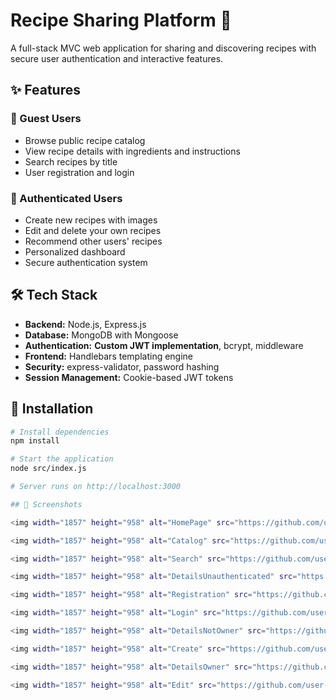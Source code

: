 # Recipe Sharing Platform 🍳

A full-stack MVC web application for sharing and discovering recipes with secure user authentication and interactive features.

## ✨ Features

### 👤 Guest Users
- Browse public recipe catalog
- View recipe details with ingredients and instructions
- Search recipes by title
- User registration and login

### 🔐 Authenticated Users
- Create new recipes with images
- Edit and delete your own recipes
- Recommend other users' recipes
- Personalized dashboard
- Secure authentication system

## 🛠️ Tech Stack

- **Backend:** Node.js, Express.js
- **Database:** MongoDB with Mongoose
-  **Authentication:** **Custom JWT implementation**, bcrypt, middleware
- **Frontend:** Handlebars templating engine
- **Security:** express-validator, password hashing
- **Session Management:** Cookie-based JWT tokens

## 🚀 Installation

```bash
# Install dependencies
npm install

# Start the application
node src/index.js

# Server runs on http://localhost:3000

## 📸 Screenshots

<img width="1857" height="958" alt="HomePage" src="https://github.com/user-attachments/assets/0092e2cb-5feb-4eb3-ae89-1f75f14ffff5" />

<img width="1857" height="958" alt="Catalog" src="https://github.com/user-attachments/assets/430d5f1e-45a8-4d84-baf0-370fc4a442ac" />

<img width="1857" height="958" alt="Search" src="https://github.com/user-attachments/assets/f5d92926-0296-4a38-b120-87e0e5272af2" />

<img width="1857" height="958" alt="DetailsUnauthenticated" src="https://github.com/user-attachments/assets/d4de4d06-73a3-481a-b049-d3616c9ebfe1" />

<img width="1857" height="958" alt="Registration" src="https://github.com/user-attachments/assets/a3a069ac-1777-4202-8bfb-64e88125fa07" />

<img width="1857" height="958" alt="Login" src="https://github.com/user-attachments/assets/4e286409-0591-40ec-8e96-a682e906cf36" />

<img width="1857" height="958" alt="DetailsNotOwner" src="https://github.com/user-attachments/assets/613a1597-b6d3-4cdc-94f6-7805af1b8573" />

<img width="1857" height="958" alt="Create" src="https://github.com/user-attachments/assets/37bdfac1-81ed-4f83-b1a5-b66f8bb8384c" />

<img width="1857" height="958" alt="DetailsOwner" src="https://github.com/user-attachments/assets/7a7d738c-b685-4ba1-8382-b6fc1a9dedc7" />

<img width="1857" height="958" alt="Edit" src="https://github.com/user-attachments/assets/a39ff722-2eb6-44cc-b830-ed4455556848" />
